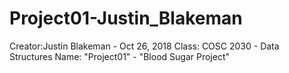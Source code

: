 # Project01-Justin_Blakeman
Creator:Justin Blakeman - Oct 26, 2018 Class: COSC 2030 - Data Structures Name: "Project01" - "Blood Sugar Project"
